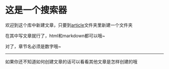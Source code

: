 # 这是一个搜索器

欢迎到这个库中新建文章，只要到[article](https://github.com/mysterious-Palace/markdown/tree/master/article)文件夹里新建一个文件夹

在其中写文章就行了，html和markdown都可以哦~

对了，章节名必须是数字哦~

---

如果你还不知道如何创建文章的话可以看看其他文章是怎样创建的哦
